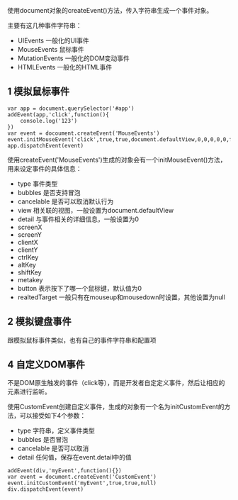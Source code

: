 使用document对象的createEvent\(\)方法，传入字符串生成一个事件对象。

主要有这几种事件字符串：

* UIEvents 一般化的UI事件
* MouseEvents 鼠标事件
* MutationEvents  一般化的DOM变动事件
* HTMLEvents 一般化的HTML事件



## 1 模拟鼠标事件

```
var app = document.querySelector('#app')
addEvent(app,'click',function(){
    console.log('123')
})
var event = docoument.createEvent('MouseEvents')
event.initMouseEvent('click',true,true,document.defaultView,0,0,0,0,0,false,false,flase,flase,0,null)
app.dispatchEvent(event)
```

使用createEvent\('MouseEvents'\)生成的对象会有一个initMouseEvent\(\)方法，用来设定事件的具体信息：

* type 事件类型
* bubbles 是否支持冒泡
* cancelable 是否可以取消默认行为
* view 相关联的视图，一般设置为document.defaultView
* detail 与事件相关的详细信息，一般设置为0
* screenX
* screenY
* clientX
* clientY
* ctrlKey
* altKey
* shiftKey
* metakey
* button  表示按下了哪一个鼠标键，默认值为0
* realtedTarget 一般只有在mouseup和mousedown时设置，其他设置为null



## 2 模拟键盘事件

跟模拟鼠标事件类似，也有自己的事件字符串和配置项



## 4 自定义DOM事件

不是DOM原生触发的事件（click等），而是开发者自定定义事件，然后让相应的元素进行监听。

使用CustomEvent创建自定义事件，生成的对象有一个名为initCustomEvent的方法，可以接受如下4个参数：

* type 字符串，定义事件类型
* bubbles 是否冒泡
* cancelable 是否可以取消
* detail 任何值，保存在event.detail中的值

```
addEvent(div,'myEvent',function(){})
var event = document.createEvent('CustomEvent')
event.initCustomEvent('myEvent',true,true,null)
div.dispatchEvent(event)
```







